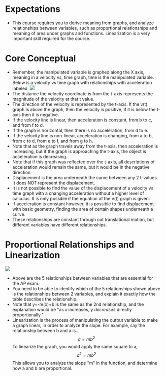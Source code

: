 # Expectations
- This course requires you to derive meaning from graphs, and analyze relationships between variables, such as proportional relationships and meaning of area under graphs and functions. Linearization is a very important skill required for the course.

# Core Conceptual
- Remember, the manipulated variable is graphed along the X axis, meaning in a velocity vs, time graph, time is the manipulated variable.
Below is a velocity vs time graph with relationships with acceleration labeled. ![](VvTGraphConcept.webp)
- The distance the velocity coordinate is from the t-axis represents the magnitude of the velocity at that t value.
- The direction of the velocity is represented by the t-axis. If the v(t) graph is above the graph, then the velocity is positive, if it is below the t-axis then it is negative.
- If the velocity line is linear, then acceleration is constant, from b to c, and from f to d.
- If the graph is horizontal, then there is no acceleration, from d to e.
- If the velocity line is non-linear, acceleration is changing, from a to b, from c to d, from e to f, and from g to h.
- Note that as the graph travels away from the t-axis, then acceleration is increasing, but if the graph is approaching the t-axis, the object is acceleration is decreasing.
- Note that if this graph was reflected over the t-axis, all descriptions of acceleration would remain the same, but it would be in the negative direction.
- Displacement is the area underneath the curve between any 2 t-values. It does NOT represent the displacement. 
- It is not possible to find the value of the displacement of a velocity vs time graph with a changing acceleration without a higher level of calculus. It is only possible if the equation of the v(t) graph is given.
- If acceleration is constant however, it is possible to find displacement with basic geometry, finding the area of certain shapes underneath a curve. 
- These relationships are constant through out translational motion, but different variables have different relationships. 
# Proportional Relationships and Linearization
![](proportionalRealtionships.png)
- Above are the 5 relationships between variables that are essential for the AP exam.
- You need to be able to identify which of the 5 relationships shown above is the relationships between 2 variables, and explain it exactly how the table describes the relationship. 
- Note that y=-m(x)+b is the same as the 2nd relationship, and the explanation would be "as x increases, y *decreases* directly proportionally."
- Linearization is the process of manipulating the output variable to make a graph linear, in order to analyze the slope.
For example, say the relationship between b and a is...
$$a=mb^2$$
To linearize the graph, you would apply the same square to a,
$$a^2=mb^2$$
This allows you to analyze the slope "m" in the function, and determine how a and b are proportional. 
